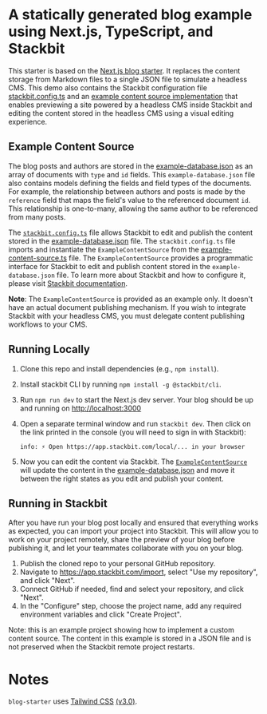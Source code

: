 # A statically generated blog example using Next.js, TypeScript, and Stackbit

This starter is based on the [Next.js blog starter](https://github.com/vercel/next.js/tree/canary/examples/blog-starter). It replaces the content storage from Markdown files to a single JSON file to simulate a headless CMS. This demo also contains the Stackbit configuration file [stackbit.config.ts](https://docs.stackbit.com/reference/config) and an [example content source implementation](example-content-source/example-content-source.ts) that enables previewing a site powered by a headless CMS inside Stackbit and editing the content stored in the headless CMS using a visual editing experience.

## Example Content Source

The blog posts and authors are stored in the [example-database.json](example-content-source/example-database.json) as an array of documents with `type` and `id` fields. This `example-database.json` file also contains models defining the fields and field types of the documents. For example, the relationship between authors and posts is made by the `reference` field that maps the field's value to the referenced document `id`. This relationship is one-to-many, allowing the same author to be referenced from many posts.

The [`stackbit.config.ts`](./stackbit.config.ts) file allows Stackbit to edit and publish the content stored in the [example-database.json](example-content-source/example-database.json) file. The `stackbit.config.ts` file imports and instantiate the `ExampleContentSource` from the [example-content-source.ts](example-content-source/example-content-source.ts) file. The `ExampleContentSource` provides a programmatic interface for Stackbit to edit and publish content stored in the `example-database.json` file. To learn more about Stackbit and how to configure it, please visit [Stackbit documentation](https://docs.stackbit.com/).

**Note**: The `ExampleContentSource` is provided as an example only. It doesn't have an actual document publishing mechanism. If you wish to integrate Stackbit with your headless CMS, you must delegate content publishing workflows to your CMS. 

## Running Locally

1. Clone this repo and install dependencies (e.g., `npm install`).
2. Install stackbit CLI by running `npm install -g @stackbit/cli`.
3. Run `npm run dev` to start the Next.js dev server. Your blog should be up and running on [http://localhost:3000](http://localhost:3000)
4. Open a separate terminal window and run `stackbit dev`. Then click on the link printed in the console (you will need to sign in with Stackbit):
    
    ```
    info: ⚡ Open https://app.stackbit.com/local/... in your browser
    ```

5. Now you can edit the content via Stackbit. The [`ExampleContentSource`](example-content-source/example-content-source.ts) will update the content in the [example-database.json](example-content-source/example-database.json) and move it between the right states as you edit and publish your content.

## Running in Stackbit

After you have run your blog post locally and ensured that everything works as expected, you can import your project into Stackbit. This will allow you to work on your project remotely, share the preview of your blog before publishing it, and let your teammates collaborate with you on your blog.

1. Publish the cloned repo to your personal GitHub repository.
2. Navigate to https://app.stackbit.com/import, select "Use my repository", and click "Next".
3. Connect GitHub if needed, find and select your repository, and click "Next".
4. In the "Configure" step, choose the project name, add any required environment variables and click "Create Project".

Note: this is an example project showing how to implement a custom content source. The content in this example is stored in a JSON file and is not preserved when the Stackbit remote project restarts.

# Notes

`blog-starter` uses [Tailwind CSS](https://tailwindcss.com) [(v3.0)](https://tailwindcss.com/blog/tailwindcss-v3).
